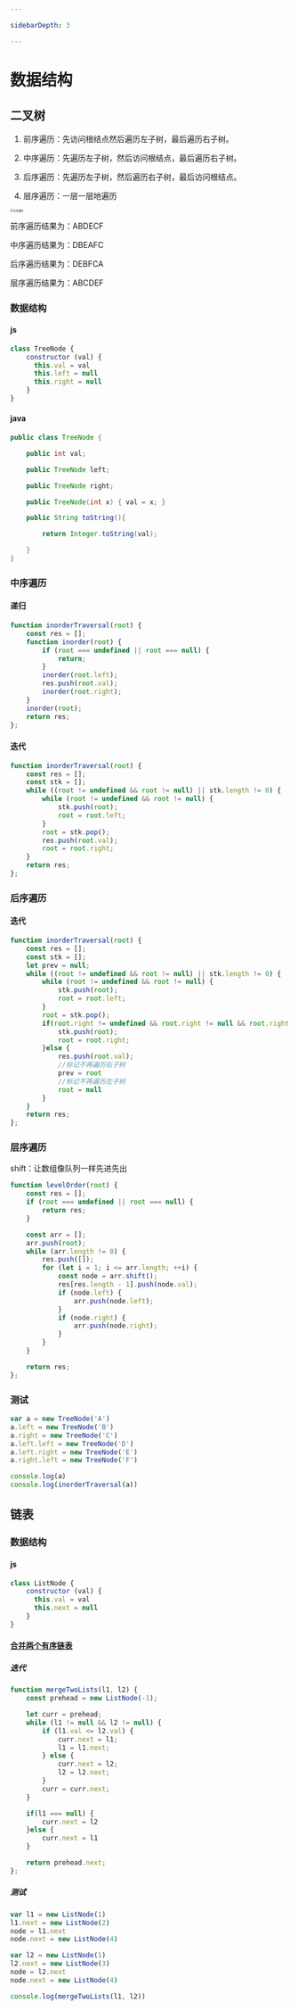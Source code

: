 ```yaml
---

sidebarDepth: 3

---
```


# 数据结构

## 二叉树

1. 前序遍历：先访问根结点然后遍历左子树，最后遍历右子树。

2. 中序遍历：先遍历左子树，然后访问根结点，最后遍历右子树。

3. 后序遍历：先遍历左子树，然后遍历右子树，最后访问根结点。
4. 层序遍历：一层一层地遍历

<img src="https://picture.yan-test.asia/先序遍历.jpg" alt="先序遍历" style="zoom: 33%;" />

前序遍历结果为：ABDECF

中序遍历结果为：DBEAFC

后序遍历结果为：DEBFCA

层序遍历结果为：ABCDEF

### 数据结构

#### js

```js
class TreeNode {
    constructor (val) {
      this.val = val
      this.left = null
      this.right = null
    }
}
```

#### java

```java
public class TreeNode {

    public int val;

    public TreeNode left;

    public TreeNode right;

    public TreeNode(int x) { val = x; }

    public String toString(){

        return Integer.toString(val);

    }
}
```

### 中序遍历

#### 递归

```js
function inorderTraversal(root) {
    const res = [];
    function inorder(root) {
        if (root === undefined || root === null) {
            return;
        }
        inorder(root.left);
        res.push(root.val);
        inorder(root.right);
    }
    inorder(root);
    return res;
};
```

#### 迭代

```js
function inorderTraversal(root) {
    const res = [];
    const stk = [];
    while ((root != undefined && root != null) || stk.length != 0) {
        while (root != undefined && root != null) {
            stk.push(root);
            root = root.left;
        }
        root = stk.pop();
        res.push(root.val);
        root = root.right;
    }
    return res;
};
```

### 后序遍历

#### 迭代

```js
function inorderTraversal(root) {
    const res = [];
    const stk = [];
    let prev = null;
    while ((root != undefined && root != null) || stk.length != 0) {
        while (root != undefined && root != null) {
            stk.push(root);
            root = root.left;
        }
        root = stk.pop();
        if(root.right != undefined && root.right != null && root.right != prev) {
            stk.push(root);
            root = root.right;
        }else {
            res.push(root.val);
            //标记不再遍历右子树
            prev = root
            //标记不再遍历左子树
            root = null
        }
    }
    return res;
};
```

### 层序遍历

shift：让数组像队列一样先进先出

```js
function levelOrder(root) {
    const res = [];
    if (root === undefined || root === null) {
        return res;
    }

    const arr = [];
    arr.push(root);
    while (arr.length != 0) {
        res.push([]);
        for (let i = 1; i <= arr.length; ++i) {
            const node = arr.shift();
            res[res.length - 1].push(node.val);
            if (node.left) {
                arr.push(node.left);
            }
            if (node.right) {
                arr.push(node.right);
            }
        }
    }

    return res;
};
```

### 测试

```js
var a = new TreeNode('A')
a.left = new TreeNode('B')
a.right = new TreeNode('C')
a.left.left = new TreeNode('D')
a.left.right = new TreeNode('E')
a.right.left = new TreeNode('F')

console.log(a)
console.log(inorderTraversal(a))
```

## 链表

### 数据结构

#### js

```js
class ListNode {
    constructor (val) {
      this.val = val
      this.next = null
    }
}
```

#### [合并两个有序链表](https://leetcode.cn/problems/merge-two-sorted-lists/)

##### 迭代

```js
function mergeTwoLists(l1, l2) {
    const prehead = new ListNode(-1);

    let curr = prehead;
    while (l1 != null && l2 != null) {
        if (l1.val <= l2.val) {
            curr.next = l1;
            l1 = l1.next;
        } else {
            curr.next = l2;
            l2 = l2.next;
        }
        curr = curr.next;
    }

    if(l1 === null) {
        curr.next = l2
    }else {
        curr.next = l1
    }

    return prehead.next;
};
```

##### 测试

```js
var l1 = new ListNode(1)
l1.next = new ListNode(2)
node = l1.next
node.next = new ListNode(4)

var l2 = new ListNode(1)
l2.next = new ListNode(3)
node = l2.next
node.next = new ListNode(4)

console.log(mergeTwoLists(l1, l2))
```
